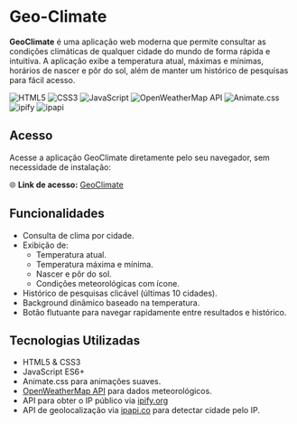 # Geo-Climate 

**GeoClimate** é uma aplicação web moderna que permite consultar as condições climáticas de qualquer cidade do mundo de forma rápida e intuitiva. A aplicação exibe a temperatura atual, máximas e mínimas, horários de nascer e pôr do sol, além de manter um histórico de pesquisas para fácil acesso.


![HTML5](https://img.shields.io/badge/HTML5-%23E34F26?style=for-the-badge&logo=html5&logoColor=white)
![CSS3](https://img.shields.io/badge/CSS3-%231572B6?style=for-the-badge&logo=css3&logoColor=white)
![JavaScript](https://img.shields.io/badge/JavaScript-%23F7DF1E?style=for-the-badge&logo=javascript&logoColor=black)
![OpenWeatherMap API](https://img.shields.io/badge/OpenWeatherMap-API-blue?style=for-the-badge)
![Animate.css](https://img.shields.io/badge/Animate.css-purple?style=for-the-badge)
![ipify](https://img.shields.io/badge/ipify-API-lightgrey?style=for-the-badge&logo=ipfs&logoColor=white)
![ipapi](https://img.shields.io/badge/ipapi.co-Geolocation-blue?style=for-the-badge)


## Acesso

Acesse a aplicação GeoClimate diretamente pelo seu navegador, sem necessidade de instalação:

🌐 **Link de acesso:** [GeoClimate](https://tainararcs.github.io/Geo-Climate/)

## Funcionalidades

- Consulta de clima por cidade.
- Exibição de:
  - Temperatura atual.
  - Temperatura máxima e mínima.
  - Nascer e pôr do sol.
  - Condições meteorológicas com ícone.
- Histórico de pesquisas clicável (últimas 10 cidades).
- Background dinâmico baseado na temperatura.
- Botão flutuante para navegar rapidamente entre resultados e histórico.


## Tecnologias Utilizadas

- HTML5 & CSS3
- JavaScript ES6+
- Animate.css para animações suaves.
- [OpenWeatherMap API](https://openweathermap.org/api) para dados meteorológicos.
- API para obter o IP público via [ipify.org](https://www.ipify.org/)
- API de geolocalização via [ipapi.co](https://ipapi.co/) para detectar cidade pelo IP.

